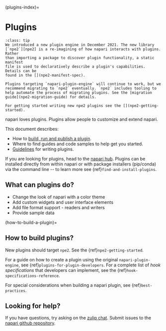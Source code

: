 (plugins-index)=

# Plugins

```{admonition} Introducing npe2
:class: tip
We introduced a new plugin engine in December 2021. The new library
[`npe2`][npe2] is a re-imagining of how napari interacts with plugins. Rather
than importing a package to discover plugin functionality, a static manifest
file is used to declaratively describe a plugin's capabilities. Details can be
found in the [](npe2-manifest-spec).

Plugins targeting `napari-plugin-engine` will continue to work, but we
recommend migrating to `npe2` eventually. `npe2` includes tooling to
help automate the process of migrating plugins. See the [migration
guide](npe2-migration-guide) for details.

For getting started writing new npe2 plugins see the [](npe2-getting-started).
```

napari loves plugins. Plugins allow people to customize and extend napari.

This document describes:

- How to [build, run and publish a plugin](how-to-build-a-plugin).
- Where to find guides and code samples to help get you started.
- [Guidelines](best-practices) for writing plugins.

If you are looking for plugins, head to the [napari
hub](https://napari-hub.org). Plugins can be installed directly from within
napari or with package installers (pip/conda) via the command line -- to learn
more see {ref}`find-and-install-plugins`.

## What can plugins do?

- Change the look of napari with a color theme
- Add custom widgets and user interface elements
- Add file format support - readers and writers
- Provide sample data

(how-to-build-a-plugin)=

## How to build plugins?

New plugins should target `npe2`. See the {ref}`npe2-getting-started`.

For a guide on how to create a plugin using the original `napari-plugin-engine`, see
{ref}`plugins-for-plugin-developers`. For a complete list of _hook
specifications_ that developers can implement, see the
{ref}`hook-specifications-reference`.

For special considerations when building a napari plugin, see
{ref}`best-practices`.

## Looking for help?

If you have questions, try asking on the [zulip
chat](https://napari.zulipchat.com/). Submit issues to the [napari github
repository](https://github.com/napari/napari).

[npe1]: https://github.com/napari/napari-plugin-engine
[npe2]: https://github.com/tlambert03/npe2

